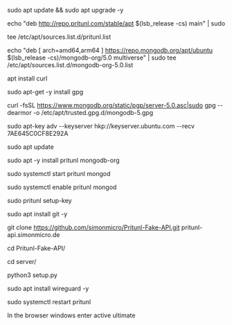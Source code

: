 sudo apt update && sudo apt upgrade -y

echo "deb http://repo.pritunl.com/stable/apt $(lsb_release -cs) main" | sudo 

tee /etc/apt/sources.list.d/pritunl.list

echo "deb [ arch=amd64,arm64 ] https://repo.mongodb.org/apt/ubuntu $(lsb_release -cs)/mongodb-org/5.0 multiverse" | sudo tee /etc/apt/sources.list.d/mongodb-org-5.0.list

apt install curl

sudo apt-get -y install gpg

curl -fsSL https://www.mongodb.org/static/pgp/server-5.0.asc|sudo gpg --dearmor -o /etc/apt/trusted.gpg.d/mongodb-5.gpg

sudo apt-key adv --keyserver hkp://keyserver.ubuntu.com --recv 7AE645C0CF8E292A

sudo apt update

sudo apt -y install pritunl mongodb-org

sudo systemctl start pritunl mongod

sudo systemctl enable pritunl mongod

sudo pritunl setup-key

sudo apt install git -y

git clone https://github.com/simonmicro/Pritunl-Fake-API.git    pritunl-api.simonmicro.de

cd Pritunl-Fake-API/

cd server/

python3 setup.py      

sudo apt install wireguard -y

sudo systemctl restart pritunl

In the browser windows enter
active ultimate
